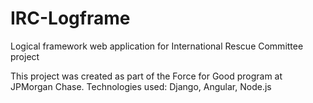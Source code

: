 # IRC-Logframe

Logical framework web application for International Rescue Committee project

This project was created as part of the Force for Good program at JPMorgan Chase. 
Technologies used: Django, Angular, Node.js
